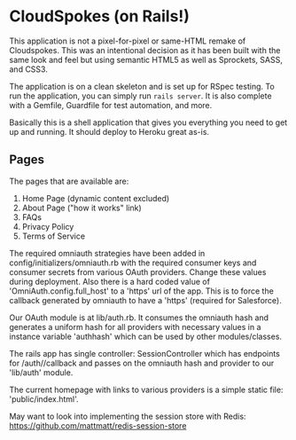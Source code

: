 # CloudSpokes (on Rails!)

This application is not a pixel-for-pixel or same-HTML remake of
Cloudspokes. This was an intentional decision as it has been built with
the same look and feel but using semantic HTML5 as well as Sprockets,
SASS, and CSS3.

The application is on a clean skeleton and is set up for RSpec testing.
To run the application, you can simply run `rails server`. It is also
complete with a Gemfile, Guardfile for test automation, and more.

Basically this is a shell application that gives you everything you need
to get up and running. It should deploy to Heroku great as-is.

## Pages

The pages that are available are:

1. Home Page (dynamic content excluded)
2. About Page ("how it works" link)
3. FAQs
4. Privacy Policy
5. Terms of Service

The required omniauth strategies have been added in config/initializers/omniauth.rb
with the required consumer keys and consumer secrets from various OAuth providers.
Change these values during deployment. Also there is a hard coded value of
'OmniAuth.config.full_host' to a 'https' url of the app. This is to force the
callback generated by omniauth to have a 'https' (required for Salesforce).

Our OAuth module is at lib/auth.rb. It consumes the omniauth hash and generates
a uniform hash for all providers with necessary values in a instance variable
'authhash' which can be used by other modules/classes.

The rails app has single controller: SessionController which has endpoints for
/auth/<provider>/callback and passes on the omniauth hash and provider to our
'lib/auth' module.

The current homepage with links to various providers is a simple static file:
'public/index.html'.

May want to look into implementing the session store with Redis: https://github.com/mattmatt/redis-session-store